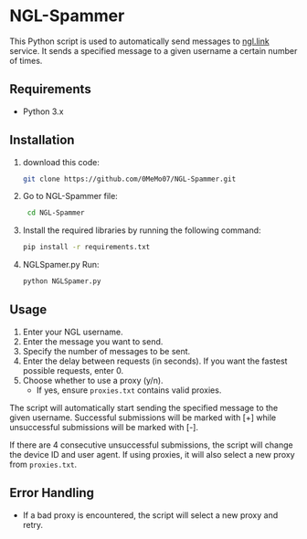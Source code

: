 
# NGL-Spammer
This Python script is used to automatically send messages to [ngl.link](https://ngl.link) service. It sends a specified message to a given username a certain number of times.

## Requirements

- Python 3.x

## Installation

1. download this code:
   ```bash
   git clone https://github.com/0MeMo07/NGL-Spammer.git
2. Go to NGL-Spammer file:
    ```bash
     cd NGL-Spammer
3. Install the required libraries by running the following command:
    ```bash
    pip install -r requirements.txt
4. NGLSpamer.py Run:
     ```bash
     python NGLSpamer.py
## Usage

1. Enter your NGL username.
2. Enter the message you want to send.
3. Specify the number of messages to be sent.
4. Enter the delay between requests (in seconds). If you want the fastest possible requests, enter 0.
5. Choose whether to use a proxy (y/n).
   - If yes, ensure `proxies.txt` contains valid proxies.

The script will automatically start sending the specified message to the given username. Successful submissions will be marked with [+] while unsuccessful submissions will be marked with [-].

If there are 4 consecutive unsuccessful submissions, the script will change the device ID and user agent. If using proxies, it will also select a new proxy from `proxies.txt`.

## Error Handling

- If a bad proxy is encountered, the script will select a new proxy and retry.
